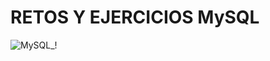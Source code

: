 # RETOS Y EJERCICIOS MySQL

![MySQL_!](https://user-images.githubusercontent.com/71915068/99929672-a624f300-2d13-11eb-97ab-991b959265b2.png)
